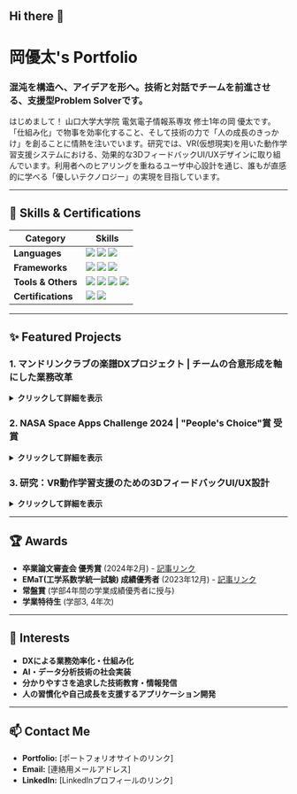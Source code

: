 ## Hi there 👋

<!--
**pokujiro/pokujiro** is a ✨ _special_ ✨ repository because its `README.md` (this file) appears on your GitHub profile.

Here are some ideas to get you started:

- 🔭 I’m currently working on ...
- 🌱 I’m currently learning ...
- 👯 I’m looking to collaborate on ...
- 🤔 I’m looking for help with ...
- 💬 Ask me about ...
- 📫 How to reach me: ...
- 😄 Pronouns: ...
- ⚡ Fun fact: ...
-->
# 岡優太's Portfolio

### 混沌を構造へ、アイデアを形へ。技術と対話でチームを前進させる、支援型Problem Solverです。

はじめまして！ 山口大学大学院 電気電子情報系専攻 修士1年の岡 優太です。
「仕組み化」で物事を効率化すること、そして技術の力で「人の成長のきっかけ」を創ることに情熱を注いでいます。研究では、VR(仮想現実)を用いた動作学習支援システムにおける、効果的な3DフィードバックUI/UXデザインに取り組んでいます。利用者へのヒアリングを重ねるユーザ中心設計を通じ、誰もが直感的に学べる「優しいテクノロジー」の実現を目指しています。

---

## 🔧 Skills & Certifications

| Category          | Skills                                                                                                                                                             |
| ----------------- | ------------------------------------------------------------------------------------------------------------------------------------------------------------------ |
| **Languages** | <img src="https://img.shields.io/badge/Python-3776AB?logo=python&logoColor=white"> <img src="https://img.shields.io/badge/JavaScript-F7DF1E?logo=javascript&logoColor=black"> <img src="https://img.shields.io/badge/C%23-239120?logo=c-sharp&logoColor=white"> |
| **Frameworks** | <img src="https://img.shields.io/badge/Unity-FFFFFF?logo=unity&logoColor=black"> <img src="https://img.shields.io/badge/React-61DAFB?logo=react&logoColor=black"> <img src="https://img.shields.io/badge/PyTorch-EE4C2C?logo=pytorch&logoColor=white"> |
| **Tools & Others**| <img src="https.img.shields.io/badge/Git-F05032?logo=git&logoColor=white"> <img src="https://img.shields.io/badge/GitHub-181717?logo=github&logoColor=white"> <img src="https://img.shields.io/badge/Notion-000000?logo=notion&logoColor=white"> <img src="https://img.shields.io/badge/Docker-2496ED?logo=docker&logoColor=white"> |
| **Certifications**| <img src="https://img.shields.io/badge/基本情報技術者-FE-orange"> <img src="https://img.shields.io/badge/色彩検定-2級-9cf"> |

---

## ✨ Featured Projects

### 1. マンドリンクラブの楽譜DXプロジェクト | チームの合意形成を軸にした業務改革
<details>
  <summary><strong>クリックして詳細を表示</strong></summary>
  
  約50名が所属する大学マンドリンクラブで、紙でアナログ管理されていた約1500曲の楽譜の電子化を提案・主導しました。
  
  - **課題:** 楽譜探しに時間がかかり、練習効率が悪い。紛失・劣化のリスク。
  - **行動:**
    - **合意形成:** 当初の「慣習を変えたくない」という抵抗に対し、試験導入でデジタル化の利便性を体感してもらい、歓喜の声と共に全部員の合意を取り付けました。
    - **仕組み化:** 全楽譜をスキャンし、曲名・作曲者別に分類。部員が瞬時に楽譜を取得できる仕組みを構築し、運用マニュアルも作成して後輩へ引き継ぎました。
  - **成果:** 楽譜準備の時間を**1時間から5分に短縮**し、練習効率を飛躍的に向上させました。技術導入と並行して、利用者の理解と合意を得る「人間中心のDX推進」の重要性を学びました。
  - **使用技術:** PCファイリング, スキャナ, USB共有, マニュアル作成(Notion)
</details>

### 2. NASA Space Apps Challenge 2024 | "People's Choice"賞 受賞
<details>
  <summary><strong>クリックして詳細を表示</strong></summary>
  
  NASA主催の世界同時開催ハッカソンにて、チーム「Space Browse」として参加。NASAのオープンデータを用い、「背景画像と説明文とBGMをランダムに表示できるように」というテーマでWebアプリケーションを2日間で開発しました。
  
  - **役割:** 主にアイデア出しとチームの意見集約を担当。多様な意見を一つのコンセプトにまとめ上げました。
  - **成果:** ユーザー体験の楽しさが評価され、**People's Choice賞**を受賞。短期間でのアイデアソンとチームでのプロトタイピング能力を証明しました。
  - **使用技術:** [JavaScript, React, HTML, CSSなど]
  - **リポジトリ:** [もしあれば、ここへリンクを貼る]
</details>

### 3. 研究：VR動作学習支援のための3DフィードバックUI/UX設計
<details>
  <summary><strong>クリックして詳細を表示</strong></summary>
  
  VR空間でアバターと鏡映像を重ね、骨格のズレを色と数値で即時提示する動作学習支援システムを研究開発しています。
  
  - **課題:** 一人称視点と第三者視点で最適なUIが異なり、学習効率が上がらない。
  - **行動:** ユーザ中心設計に基づき、複数パターンのUIを試作。被験者へのヒアリングを繰り返し、視点別のレイアウトや色彩を最適化しました。
  - **学び:** 設計者の仮説だけでなく、実際に利用者の声を聞き、観察することの重要性を痛感。定性的なフィードバックを定量的な改善に繋げるプロセスを経験しました。
  - **使用技術:** Unity, C#, HTC VIVE Tracker
</details>

---

## 🏆 Awards
- **卒業論文審査会 優秀賞** (2024年2月) - [記事リンク](http://www.csse.yamaguchi-u.ac.jp/2024/02/20240228.html)
- **EMaT(工学系数学統一試験) 成績優秀者** (2023年12月) - [記事リンク](https://www.yamaguchi-u.ac.jp/eng/news/3832/index.html)
- **常盤賞** (学部4年間の学業成績優秀者に授与)
- **学業特待生** (学部3, 4年次)

---

## 🌱 Interests
- **DXによる業務効率化・仕組み化**
- **AI・データ分析技術の社会実装**
- **分かりやすさを追求した技術教育・情報発信**
- **人の習慣化や自己成長を支援するアプリケーション開発**

---

## 📫 Contact Me
- **Portfolio:** [ポートフォリオサイトのリンク]
- **Email:** [連絡用メールアドレス]
- **LinkedIn:** [LinkedInプロフィールのリンク]
